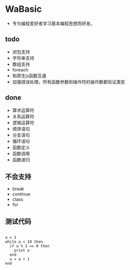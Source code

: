 # WaBasic

- 专为编程爱好者学习基本编程思想而研发。

## todo

- 闭包支持
- 字符串支持
- 数组支持
- foreach
- 和原生js函数互通
- 加强错误处理，所有函数参数和操作符的操作数都验证类型

## done

- 算术运算符
- 关系运算符
- 逻辑运算符
- 顺序语句
- 分支语句
- 循环语句
- 函数定义
- 函数调用
- 函数递归


## 不会支持

- break
- continue
- class
- for

## 测试代码

```

a = 1
while a < 10 then
  if a % 2 == 0 then
    print a
  end
  a = a + 1
end

```